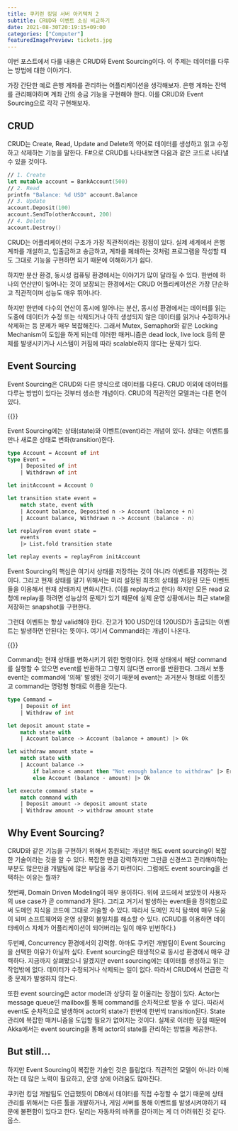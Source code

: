 ```yaml
---
title: 쿠키런 킹덤 서버 아키텍처 2
subtitle: CRUD와 이벤트 소싱 비교하기
date: 2021-08-30T20:19:15+09:00
categories: ["Computer"]
featuredImagePreview: tickets.jpg
---
```


이번 포스트에서 다룰 내용은 CRUD와 Event Sourcing이다.
이 주제는 데이터를 다루는 방법에 대한 이야기다.

가장 간단한 예로 은행 계좌를 관리하는 어플리케이션을 생각해보자.
은행 계좌는 잔액를 관리해야하며 계좌 간의 송금 기능을 구현해야 한다.
이를 CRUD와 Event Sourcing으로 각각 구현해보자.

## CRUD

CRUD는 Create, Read, Update and Delete의 약어로 데이터를 생성하고 읽고 수정하고 삭제하는 기능을 말한다.
F#으로 CRUD를 나타내보면 다음과 같은 코드로 나타낼 수 있을 것이다.

``` fsharp
// 1. Create
let mutable account = BankAccount(500)
// 2. Read
printfn "Balance: %d USD" account.Balance
// 3. Update
account.Deposit(100)
account.SendTo(otherAccount, 200)
// 4. Delete
account.Destroy()
```

CRUD는 어플리케이션의 구조가 가장 직관적이라는 장점이 있다.
실제 세계에서 은행 계좌를 개설하고, 입출금하고 송금하고, 계좌를 폐쇄하는 것처럼
프로그램을 작성할 때도 그대로 기능을 구현하면 되기 때문에 이해하기가 쉽다.

하지만 분산 환경, 동시성 컴퓨팅 환경에서는 이야기가 많이 달라질 수 있다.
한번에 하나의 연산만이 일어나는 것이 보장되는 환경에서는 CRUD 어플리케이션은 가장 단순하고 직관적이며 성능도 매우 뛰어나다.

하지만 한번에 다수의 연산이 동시에 일어나는 분산, 동시성 환경에서는
데이터를 읽는 도중에 데이터가 수정 또는 삭제되거나 아직 생성되지 않은 데이터를 읽거나 수정하거나 삭제하는 등 문제가 매우 복잡해진다.
그래서 Mutex, Semaphor와 같은 Locking Mechanism이 도입을 하게 되는데
이러한 매커니즘은 dead lock, live lock 등의 문제를 발생시키거나
시스템이 커짐에 따라 scalable하지 않다는 문제가 있다.

## Event Sourcing

Event Sourcing은 CRUD와 다른 방식으로 데이터를 다룬다.
CRUD 이외에 데이터를 다루는 방법이 있다는 것부터 생소한 개념이다.
CRUD의 직관적인 모델과는 다른 면이 있다.

{{<bundle-image name="event_sourcing_transition.png" width="50%">}}

Event Sourcing에는 상태(state)와 이벤트(event)라는 개념이 있다.
상태는 이벤트를 만나 새로운 상태로 변화(transition)한다.

``` fsharp
type Account = Account of int
type Event =
    | Deposited of int
    | Withdrawn of int

let initAccount = Account 0

let transition state event =
    match state, event with
    | Account balance, Deposited n -> Account (balance + n)
    | Account balance, Withdrawn n -> Account (balance - n)

let replayFrom event state =
    events
    |> List.fold transition state

let replay events = replayFrom initAccount
```

Event Sourcing의 핵심은 여기서 상태를 저장하는 것이 아니라 이벤트를 저장하는 것이다.
그리고 현재 상태를 알기 위해서는 미리 설정된 최초의 상태를 저장된 모든 이벤트들을 이용해서 현재 상태까지 변화시킨다. (이를 replay라고 한다)
하지만 모든 read 요청에 replay를 하려면 성능상의 문제가 있기 때문에
실제 운영 상황에서는 최근 state을 저장하는 snapshot을 구현한다.

그런데 이벤트는 항상 valid해야 한다.
잔고가 100 USD인데 120USD가 출금되는 이벤트는 발생하면 안된다는 뜻이다.
여기서 Command라는 개념이 나온다.

{{<bundle-image name="event_sourcing_command_execution.png" width="50%">}}

Command는 현재 상태를 변화시키기 위한 명령이다.
현재 상태에서 해당 command를 실행할 수 있으면 event를 반환하고 그렇지 않다면 error를 반환한다.
그래서 보통 event는 command에 '의해' 발생된 것이기 때문에 event는 과거분사 형태로 이름짓고 command는 명령형 형태로 이름을 짓는다.

``` fsharp
type Command =
    | Deposit of int
    | Withdraw of int

let deposit amount state =
    match state with
    | Account balance -> Account (balance + amount) |> Ok

let withdraw amount state =
    match state with
    | Account balance ->
        if balance < amount then "Not enough balance to withdraw" |> Error
        else Account (balance - amount) |> Ok

let execute command state =
    match command with
    | Deposit amount -> deposit amount state
    | Withdraw amount -> withdraw amount state
```

## Why Event Sourcing?

CRUD와 같은 기능을 구현하기 위해서 동원되는 개념만 해도 event sourcing이 복잡한 기술이라는 것을 알 수 있다.
복잡한 만큼 강력하지만 그만큼 신경쓰고 관리해야하는 부분도 많은만큼 개발팀에 많은 부담을 주기 마련이다.
그럼에도 event sourcing을 선택하는 이유는 뭘까?

첫번째, Domain Driven Modeling이 매우 용이하다.
위에 코드에서 보았듯이 사용자의 use case가 곧 command가 된다.
그리고 거기서 발생하는 event들을 정의함으로써 도메인 지식을 코드에 그대로 기술할 수 있다.
따라서 도메인 지식 탐색에 매우 도움이 되며 소프트웨어와 운영 상황의 불일치를 해소할 수 있다.
(CRUD를 이용하면 데이터베이스 자체가 어플리케이션이 되어버리는 일이 매우 빈번하다.)

두번째, Concurrency 환경에서의 강력함. 아마도 쿠키런 개발팀이 Event Sourcing을 선택한 이유가 아닐까 싶다.
Event sourcing은 태생적으로 동시성 환경에서 매우 강력하다.
지금까지 살펴봤으니 알겠지만 event sourcing에는 데이터를 생성하고 읽는 작업밖에 없다.
데이터가 수정되거나 삭제되는 일이 없다.
따라서 CRUD에서 언급한 각종 문제가 발생하지 않는다.

또한 event sourcing은 actor model과 상당히 잘 어울리는 장점이 있다.
Actor는 message queue인 mailbox를 통해 command를 순차적으로 받을 수 있다.
따라서 event도 순차적으로 발생하며 actor의 state가 한번에 한번씩 transition된다.
State 관리에 복잡한 매커니즘을 도입할 필요가 없어지는 것이다.
실제로 이러한 장점 때문에 Akka에서는 event sourcing을 통해 actor의 state를 관리하는 방법을 제공한다.

## But still...

하지만 Event Sourcing이 복잡한 기술인 것은 틀림없다.
직관적인 모델이 아니라 이해하는 데 많은 노력이 필요하고, 운영 상에 어려움도 많아진다.

쿠키런 킹덤 개발팀도 언급했듯이 DB에서 데이터를 직접 수정할 수 없기 때문에 상태 관리를 위해서는
다른 툴을 개발하거나, 게임 서버를 통해 이벤트를 발생시켜야하기 때문에 불편함이 있다고 한다.
달리는 자동차의 바퀴를 갈아끼는 게 더 어려워진 것 같다. 웁스.
